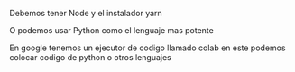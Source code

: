 Debemos tener Node y el instalador yarn

O podemos usar Python como el lenguaje mas potente

En google tenemos un ejecutor de codigo llamado colab en este podemos colocar codigo de python o otros lenguajes